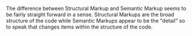 The difference between Structural Markup and Semantic Markup seems to be fairly straight forward in a sense. Structural Markups are the broad structure of the code while Semantic Markups appear to be the "detail" so to speak that changes items within the structure of the code.